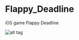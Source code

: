 # Flappy_Deadline

iOS game Flappy Deadline

![alt tag](https://raw.githubusercontent.com/qyqzyd/Dr.Nim-Client-Server-GUI-Network-Game-Application/master/DrNim.png)
